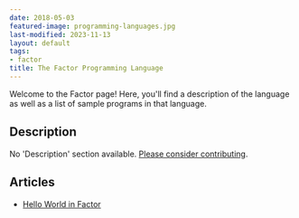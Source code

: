 ```yaml
---
date: 2018-05-03
featured-image: programming-languages.jpg
last-modified: 2023-11-13
layout: default
tags:
- factor
title: The Factor Programming Language
---
```


Welcome to the Factor page! Here, you'll find a description of the language as well as a list of sample programs in that language.

## Description

No 'Description' section available. [Please consider contributing](https://github.com/TheRenegadeCoder/sample-programs-website).

## Articles

- [Hello World in Factor](https://sampleprograms.io/projects/hello-world/factor)